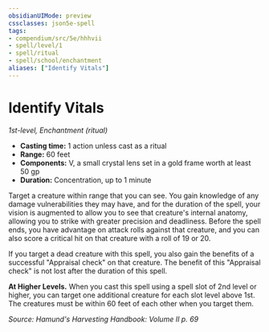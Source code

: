 ```yaml
---
obsidianUIMode: preview
cssclasses: json5e-spell
tags:
- compendium/src/5e/hhhvii
- spell/level/1
- spell/ritual
- spell/school/enchantment
aliases: ["Identify Vitals"]
---
```

# Identify Vitals
*1st-level, Enchantment (ritual)*  

- **Casting time:** 1 action unless cast as a ritual
- **Range:** 60 feet
- **Components:** V, a small crystal lens set in a gold frame worth at least 50 gp
- **Duration:** Concentration, up to 1 minute

Target a creature within range that you can see. You gain knowledge of any damage vulnerabilities they may have, and for the duration of the spell, your vision is augmented to allow you to see that creature's internal anatomy, allowing you to strike with greater precision and deadliness. Before the spell ends, you have advantage on attack rolls against that creature, and you can also score a critical hit on that creature with a roll of 19 or 20.

If you target a dead creature with this spell, you also gain the benefits of a successful "Appraisal check" on that creature. The benefit of this "Appraisal check" is not lost after the duration of this spell.

**At Higher Levels.** When you cast this spell using a spell slot of 2nd level or higher, you can target one additional creature for each slot level above 1st. The creatures must be within 60 feet of each other when you target them.

*Source: Hamund's Harvesting Handbook: Volume II p. 69*